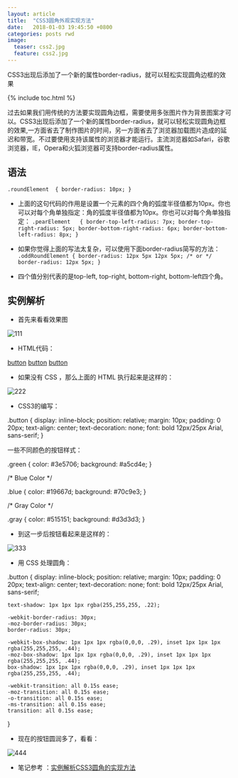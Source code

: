 ```yaml
---
layout: article
title:  "CSS3圆角外观实现方法"
date:   2018-01-03 19:45:50 +0800
categories: posts rwd
image:
  teaser: css2.jpg
  feature: css2.jpg
---
```


CSS3出现后添加了一个新的属性border-radius，就可以轻松实现圆角边框的效果

{% include toc.html %}

过去如果我们用传统的方法要实现圆角边框，需要使用多张图片作为背景图案才可以。CSS3出现后添加了一个新的属性border-radius，就可以轻松实现圆角边框的效果,一方面省去了制作图片的时间，另一方面省去了浏览器加载图片造成的延迟和带宽。不过要使用支持该属性的浏览器才能运行。主流浏览器如Safari，谷歌浏览器，IE，Opera和火狐浏览器可支持border-radius属性。

## 语法

`.roundElement	{
	border-radius: 10px;
}`

- 上面的这句代码的作用是设置一个元素的四个角的弧度半径值都为10px。你也可以对每个角单独指定：角的弧度半径值都为10px。你也可以对每个角单独指定：
`.pearElement	{
	border-top-left-radius: 7px;
	border-top-right-radius: 5px;
	border-bottom-right-radius: 6px;
	border-bottom-left-radius: 8px;
}`

- 如果你觉得上面的写法太复杂，可以使用下面border-radius简写的方法：
`.oddRoundElement {
	border-radius: 12px 5px 12px 5px;
	/* or */
	border-radius: 12px 5px;
}`

- 四个值分别代表的是top-left, top-right, bottom-right, bottom-left四个角。


## 实例解析

- 首先来看看效果图

![111](https://img.w3cschool.cn/attachments/day_161124/201611241036007177.png)

- HTML代码：

<a href="#" class="button green">button</a>
<a href="#" class="button blue">button</a>
<a href="#" class="button gray">button</a>

- 如果没有 CSS ，那么上面的 HTML 执行起来是这样的：

![222](https://img.w3cschool.cn/attachments/day_161124/201611241037139427.png)


- CSS3的编写：

.button {
    display: inline-block;
    position: relative;
    margin: 10px;
    padding: 0 20px;
    text-align: center;
    text-decoration: none;
    font: bold 12px/25px Arial, sans-serif;
}

一些不同颜色的按钮样式：

.green {
    color: #3e5706;
    background: #a5cd4e;
}
 
/* Blue Color */
 
.blue {
    color: #19667d;
    background: #70c9e3;
}
 
/* Gray Color */
 
.gray {
    color: #515151;
    background: #d3d3d3;
}

- 到这一步后按钮看起来是这样的：

![333](https://img.w3cschool.cn/attachments/day_161124/201611241038417738.png)


- 用 CSS 处理圆角：

.button {
    display: inline-block;
    position: relative;
    margin: 10px;
    padding: 0 20px;
    text-align: center;
    text-decoration: none;
    font: bold 12px/25px Arial, sans-serif;
 
    text-shadow: 1px 1px 1px rgba(255,255,255, .22);
 
    -webkit-border-radius: 30px;
    -moz-border-radius: 30px;
    border-radius: 30px;
 
    -webkit-box-shadow: 1px 1px 1px rgba(0,0,0, .29), inset 1px 1px 1px rgba(255,255,255, .44);
    -moz-box-shadow: 1px 1px 1px rgba(0,0,0, .29), inset 1px 1px 1px rgba(255,255,255, .44);
    box-shadow: 1px 1px 1px rgba(0,0,0, .29), inset 1px 1px 1px rgba(255,255,255, .44);
 
    -webkit-transition: all 0.15s ease;
    -moz-transition: all 0.15s ease;
    -o-transition: all 0.15s ease;
    -ms-transition: all 0.15s ease;
    transition: all 0.15s ease;
}


- 现在的按钮圆润多了，看看：

![444](https://img.w3cschool.cn/attachments/day_161124/201611241055539492.png)


- 笔记参考 ：<a href="https://www.w3cschool.cn/css3/css3-fillet.html?:display_count=yes" target="_blank">实例解析CSS3圆角的实现方法</a>





